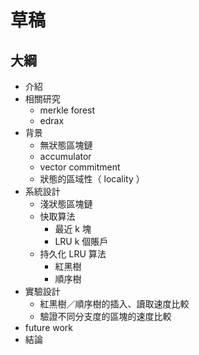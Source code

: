 # 草稿

## 大綱

- 介紹
- 相關研究
    - merkle forest
    - edrax
- 背景
    - 無狀態區塊鏈
    - accumulator
    - vector commitment
    - 狀態的區域性（ locality ）
- 系統設計
    - 淺狀態區塊鏈
    - 快取算法
        - 最近 k 塊
        - LRU k 個賬戶
    - 持久化 LRU 算法
        - 紅黑樹
        - 順序樹
- 實驗設計
    - 紅黑樹／順序樹的插入、讀取速度比較
    - 驗證不同分支度的區塊的速度比較
- future work
- 結論